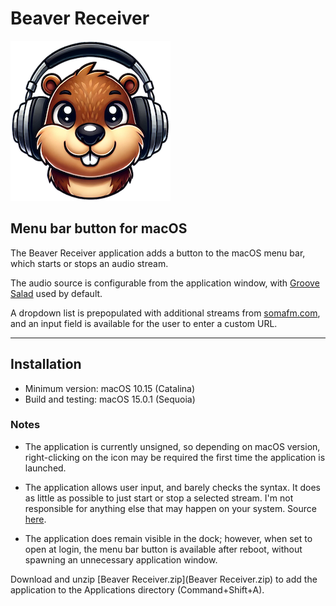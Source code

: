 # Beaver Receiver

![icon](/macOS/images/256.png)

## Menu bar button for macOS

The Beaver Receiver application adds a button to the macOS menu bar, which  starts or stops an audio stream.

The audio source is configurable from the application window, with [Groove Salad](https://somafm.com/groovesalad/) used by default.

A dropdown list is prepopulated with additional streams from [somafm.com](https://somafm.com/), and an input field is available for the user to enter a custom URL. 

_____

## Installation

* Minimum version: macOS 10.15 (Catalina)
* Build and testing: macOS 15.0.1 (Sequoia)

### Notes 
* The application is currently unsigned, so depending on macOS version, right-clicking on the icon may be required the first time the application is launched.

* The application allows user input, and barely checks the syntax. It does as little as possible to just start or stop a selected stream. I'm not responsible for anything else that may happen on your system. Source [here]([Source](Source)).

* The application does remain visible in the dock; however, when set to open at login, the menu bar button is available after reboot, without spawning an unnecessary application window.

Download and unzip [Beaver Receiver.zip](Beaver Receiver.zip) to add the application to the Applications directory (Command+Shift+A). 

